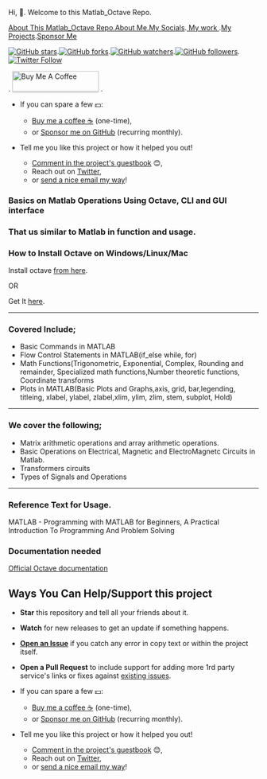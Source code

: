 Hi, 👋. Welcome to this Matlab_Octave Repo.


<a href="https://github.coom/josephkb87/Matlab_Octave">About This Matlab_Octave Repo.</a><a href="https://josephkb87.github.io">About Me.</a><a href="https://linktr.ee/jungbasher87">My Socials</a>.<a href="https://github.com/josephkb87?tab=repositories"> My work </a>.<a href="https://github.com/josephkb87?tab=projects">My Projects</a>.<a href="https://github.com/josephkb87?tab=projects">Sponsor Me</a>
  

<a href="https://github.com/josephkb87/Matlab_Octave/readme.md"><img src="https://img.shields.io/github/stars/josephkb87/app-privacy-policy-generator.svg?style=social&amp;label=Star" alt="GitHub stars"></a>.<a href="https://github.com/josephkb87/Matlab_Octave/fork"><img src="https://img.shields.io/github/forks/josephkb87/josephkb87.svg?style=social&amp;label=Fork" alt="GitHub forks"></a>.<a href="https://github.com/josephkb87/josephkb87"><img src="https://img.shields.io/github/watchers/josephkb87/josephkb87.svg?style=social&amp;label=Watch" alt="GitHub watchers"></a>.<a href="https://github.com/josephkb87/josephkb87"><img src="https://img.shields.io/github/followers/josephkb87.svg?style=social&amp;label=Follow" alt="GitHub followers"></a>.<a href="https://twitter.com/josephkb87"><img src="https://img.shields.io/twitter/follow/clydekingkid.svg?style=social" alt="Twitter Follow"></a>
 
 <div> .
  <a href="https://www.buymeacoffee.com/josephkb87" target="_blank"><img src="https://www.buymeacoffee.com/assets/img/custom_images/orange_img.png" alt="Buy Me A Coffee" style="height: 41px !important;width: 174px !important;box-shadow: 0px 3px 2px 0px rgba(190, 190, 190, 0.5) !important;-webkit-box-shadow: 0px 3px 2px 0px rgba(190, 190, 190, 0.5) !important;" ></a>  .</div>

- If you can spare a few 💵:

  - [Buy me a coffee :coffee:](https://www.buymeacoffee.com/josephkb87) (one-time),
  - or [Sponsor me on GitHub](https://github.com/sponsors/josephkb87) (recurring monthly).

- Tell me you like this project or how it helped you out!

  - [Comment in the project's guestbook](https://github.com/josephkb87/Matlab_Octave/issues/99) :blush:,
  - Reach out on [Twitter](https://twitter.com/clydekingkid),
  - or [send a nice email my way](mailto:kiyinijoseph@gmail@gmail.com)!

### Basics on Matlab Operations Using Octave, CLI and GUI interface 
### That us similar to Matlab in function and usage.

### How to Install Octave on Windows/Linux/Mac
Install octave [from here](https://www.gnu.org/software/octave/download).

OR

Get It [here](http://www.octave.org).

-------------------------
### Covered Include;
- Basic Commands in MATLAB
- Flow Control Statements in MATLAB(if_else while, for)
- Math Functions(Trigonometric, Exponential, Complex, Rounding and remainder, Specialized math functions,Number theoretic functions, Coordinate transforms
- Plots in MATLAB(Basic Plots and Graphs,axis, grid, bar,legending, titleing, xlabel, ylabel, zlabel,xlim, ylim, zlim, stem, subplot, Hold)

-------------------------
### We cover the following;

 * Matrix arithmetic operations and array arithmetic operations.  
 * Basic Operations on Electrical, Magnetic and ElectroMagnetc Circuits in Matlab.
 * Transformers circuits 
 * Types of Signals and Operations 

-------------------------

### Reference Text for Usage.
MATLAB - Programming with MATLAB for Beginners, A Practical Introduction To Programming And Problem Solving

### Documentation needed
[Official Octave documentation](https://octave.org/octave.pdf)

## Ways You Can Help/Support this project

- **Star** this repository and tell all your friends about it.
- **Watch** for new releases to get an update if something happens.
- [**Open an Issue**](https://github.com/josephkb87/Matlab_Octave/issues/new/choose) if you catch any error in copy text or within the project itself.
- **Open a Pull Request** to include support for adding more 1rd party service's links or fixes against [existing issues](https://github.com/josephkb87/Matlab_Octave/issues).

- If you can spare a few 💵:

  - [Buy me a coffee :coffee:](https://www.buymeacoffee.com/josephkb87) (one-time),
  - or [Sponsor me on GitHub](https://github.com/sponsors/josephkb87) (recurring monthly).

- Tell me you like this project or how it helped you out!

  - [Comment in the project's guestbook](https://github.com/josephkb87/Matlab_Octave/issues/01) :blush:,
  - Reach out on [Twitter](https://twitter.com/clydekingkid),
  - or [send a nice email my way](mailto:kiyinijoseph@gmail@gmail.com)!

 <!--START_SECTION:waka-->

 
<!--END_SECTION:waka-->

  <!---
  josephkb87/Matlab_Octave is a ✨ special ✨ repository because its `README.md` (this file) appears on your GitHub profile.
  You can click the Preview link to take a look at your changes.
  --->

